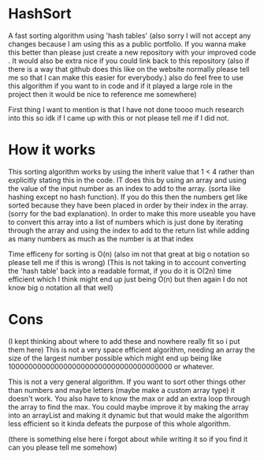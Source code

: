 # HashSort
A fast sorting algorithm using 'hash tables'
(also sorry I will not accept any changes because I am using this as a public portfolio.
If you wanna make this better than please just create a new repository with your improved code
. It would also be extra nice if you could link back to this repository
(also if there is a way that github does this like on the website normally please tell me so
that I can make this easier for everybody.)
also do feel free to use this algorithm if you want to in code and if it played a large role in
the project then it would be nice to reference me somewhere)

First thing I want to mention is that I have not done toooo much research into this so idk if I 
came up with this or not please tell me if I did not.

# How it works

This sorting algorithm works by using the inherit value that 1 < 4 rather than explicitly stating this in the code.
IT does this by using an array and using the value of the input number as an index to add to the array. (sorta like hashing
except no hash function). If you do this then the numbers get like sorted because they have been placed in order by
their index in the array. (sorry for the bad explanation). In order to make this more useable you have to convert this array
into a list of numbers which is just done by iterating through the array and using the index to add to the return list 
while adding as many numbers as much as the number is at that index

Time efficeny for sorting is O(n) (also im not that great at big o notation so please tell me if this is wrong)
(This is not taking in to account converting the 'hash table' back into a readable format, if you do it is O(2n) time efficient
which I think might end up just being O(n) but then again I do not know big o notation all that well)

# Cons
(I kept thinking about where to add these and nowhere really fit so i put them here)
This is not a very space efficient algorithm, needing an array the size of the largest number possible which might end up 
being like 10000000000000000000000000000000000000 or whatever. 

This is not a very general algorithm. If you want to sort other things other than numbers and maybe letters (maybe make a custom 
array type) it doesn't work. You also have to know the max or add an extra loop through the array to find the max. You could 
maybe improve it by making the array into an arrayList and making it dynamic but that would make the algorithm less efficient so
it kinda defeats the purpose of this whole algorithm. 

(there is something else here i forgot about while writing it so if you find it can you please tell me somehow)
